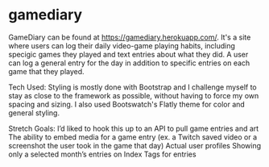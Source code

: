 # gamediary

GameDiary can be found at https://gamediary.herokuapp.com/. It's a site where users can log their daily video-game playing habits, including specigic games they played and text entries about what they did. A user can log a general entry for the day in addition to specific entries on each game that they played.

Tech Used:
Styling is mostly done with Bootstrap and I challenge myself to stay as close to the framework as possible, without having to force my own spacing and sizing. I also used Bootswatch's Flatly theme for color and general styling.

Stretch Goals:
I’d liked to hook this up to an API to pull game entries and art
The ability to embed media for a game entry (ex. a Twitch saved video or a screenshot the user took in the game that day)
Actual user profiles
Showing only a selected month’s entries on Index
Tags for entries
